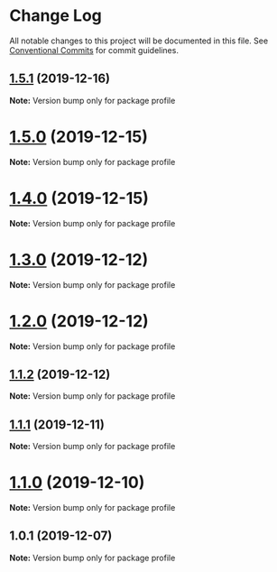# Change Log

All notable changes to this project will be documented in this file.
See [Conventional Commits](https://conventionalcommits.org) for commit guidelines.

## [1.5.1](https://github.com/Ganevru/gatsby-theme-chronoblog/compare/profile@1.5.0...profile@1.5.1) (2019-12-16)

**Note:** Version bump only for package profile





# [1.5.0](https://github.com/Ganevru/gatsby-theme-chronoblog/compare/profile@1.4.0...profile@1.5.0) (2019-12-15)

**Note:** Version bump only for package profile





# [1.4.0](https://github.com/Ganevru/gatsby-theme-chronoblog/compare/profile@1.3.0...profile@1.4.0) (2019-12-15)

**Note:** Version bump only for package profile





# [1.3.0](https://github.com/Ganevru/gatsby-theme-chronoblog/compare/profile@1.2.0...profile@1.3.0) (2019-12-12)

**Note:** Version bump only for package profile





# [1.2.0](https://github.com/Ganevru/gatsby-theme-chronoblog/compare/profile@1.1.2...profile@1.2.0) (2019-12-12)

**Note:** Version bump only for package profile





## [1.1.2](https://github.com/Ganevru/gatsby-theme-chronoblog/compare/profile@1.1.1...profile@1.1.2) (2019-12-12)

**Note:** Version bump only for package profile





## [1.1.1](https://github.com/Ganevru/gatsby-theme-chronoblog/compare/profile@1.1.0...profile@1.1.1) (2019-12-11)

**Note:** Version bump only for package profile





# [1.1.0](https://github.com/Ganevru/gatsby-theme-chronoblog/compare/profile@1.0.1...profile@1.1.0) (2019-12-10)

**Note:** Version bump only for package profile





## 1.0.1 (2019-12-07)

**Note:** Version bump only for package profile
